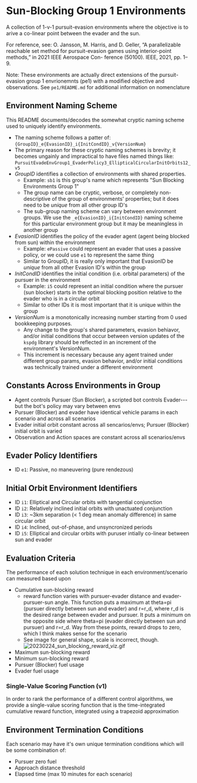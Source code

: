 # Sun-Blocking Group 1 Environments

A collection of 1-v-1 pursuit-evasion environments where the objective is to arive a co-linear point between the evader and the sun.

For reference, see: O. Jansson, M. Harris, and D. Geller, “A parallelizable reachable set method for pursuit-evasion games using interior-point methods,” in 2021 IEEE Aerospace Con- ference (50100). IEEE, 2021, pp. 1–9.

Note: These environments are actually direct extensions of the pursuit-evasion group 1 envrionemnts (pe1) with a modified objective and observations. See `pe1/README.md` for additional information on nomenclature

## Environment Naming Scheme

This README documents/decodes the somewhat cryptic naming scheme used to uniquely identify environments. 

+ The naming scheme follows a patter of: `{GroupID}_e{EvasionID}_i{InitCondID}_v{VersionNum}`
+ The primary reason for these cryptic naming schemes is brevity; it becomes ungainly and impractical to have files named things like: `PursuitEvadeEnvGroup1_EvaderPolicy3_EllipticalCircularInitOrbits12_v5`
+ *GroupID* identifies a collection of environments with shared properties. 
    + Example: `sb1` is this group's name which represents "Sun Blocking Environments Group 1"
    + The group name can be cryptic, verbose, or completely non-descriptive of the group of environments' properties; but it does need to be _unique_ from all other group ID's
    + The sub-group naming scheme can vary between environment groups. We use the `_e{EvasionID}_i{InitCondID}` naming scheme for this particular environment group but it may be meaningless in another group
+ *EvasionID* identifies the policy of the evader agent (agent being blocked from sun) within the environment
    + Example: `ePassive` could represent an evader that uses a passive policy, or we could use `e1` to represent the same thing
    + Similar to GroupID, it is really only important that EvasionID be _unique_ from all other Evasion ID's within the group
+ *InitCondID* identifies the initial condition (i.e. orbital parameters) of the pursuer in the environment
    + Example: `i5` could represent an initial condition where the pursuer (sun blocker) starts in the optimal blocking position relative to the evader who is in a circular orbit
    + Similar to other IDs it is most important that it is unique within the group
+ *VersionNum* is a monotonically increasing number starting from 0 used bookkeeping purposes. 
    + Any change to the group's shared parameters, evasion behiavor, and/or initial conditions that occur between version updates of the `kspdg` library should be reflected in an increment of the environment's VersionNum. 
    + This increment is necessary because any agent trained under different group params, evasion behavior, and/or initial conditions was technically trained under a different environment

## Constants Across Environments in Group

+ Agent controls Pursuer (Sun Blocker), a scripted bot controls Evader---but the bot's policy may vary between envs
+ Pursuer (Blocker) and evader have identical vehicle params in each scenario and across all scenarios
+ Evader initial orbit constant across all sencarios/envs; Pursuer (Blocker) initial orbit is varied
+ Observation and Action spaces are constant across all scenarios/envs

## Evader Policy Identifiers

+ ID `e1`: Passive, no maneuvering (pure rendezous)

## Initial Orbit Environment Identifiers

+ ID `i1`: Elliptical and Circular orbits with tangential conjunction
+ ID `i2`: Relatively inclined initial orbits with unactuated conjunction
+ ID `i3`: ~3km separation (< 1 deg mean anomaly difference) in same circular orbit
+ ID `i4`: Inclined, out-of-phase, and unsyncronized periods 
+ ID `i5`: Elliptical and circular orbits with puruser intially co-linear between sun and evader

## Evaluation Criteria

The performance of each solution technique in each environment/scenario can measured based upon

+ Cumulative sun-blocking reward
    + reward function varies with pursuer-evader distance and evader-pursuer-sun angle. This function puts a maximum at theta=pi (pursuer directly between sun and evader) and r=r_d, where r_d is the desired range between evader and pursuer. It puts a minimum on the opposite side where theta=pi (evader directly between sun and pursuer) and r=r_d. Way from these points, reward drops to zero, which I think makes sense for the scenario
    + See image for general shape, scale is incorrect, though.
    ![20230224_sun_blocking_reward_viz.gif](../../../docs/20230224_sun_blocking_reward_viz.gif)
+ Maximum sun-blocking reward
+ Minimum sun-blocking reward
+ Pursuer (Blocker) fuel usage
+ Evader fuel usage

### Single-Value Scoring Function (v1) 

In order to rank the performance of a different control algorithms, we provide a single-value scoring function that is the time-integrated cumulative reward function, integrated using a trapezoid approximation

## Environment Termination Conditions

Each scenario may have it's own unique termination conditions which will be some combination of:

+ Pursuer zero fuel
+ Approach distance threshold
+ Elapsed time (max 10 minutes for each scenario)
